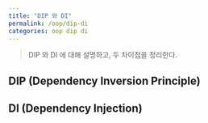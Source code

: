 ```yaml
---
title: "DIP 와 DI"
permalink: /oop/dip-di
categories: oop dip di
---
```

> DIP 와 DI 에 대해 설명하고, 두 차이점을 정리한다.

## DIP (Dependency Inversion Principle)

## DI (Dependency Injection)
